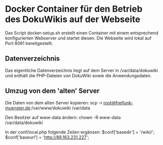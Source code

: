 
# Docker Container für den Betrieb des DokuWikis auf der Webseite

Das Script docker-setup.sh erstellt einen Container mit einem entsprechend konfigurierten Webserver und startet diesen. 
Die Webseite wird lokal auf Port 8081 bereitgestellt. 

## Datenverzeichnis

Das eigentliche Datenverzeichnis liegt auf dem Server in /var/data/dokuwiki und enthält die PHP-Dateien von DokuWiki sowie die Anwendungsdaten.

## Umzug von dem 'alten' Server

Die Daten von dem alten Server kopieren:
scp -r root@freifunk-muenster.de:/var/www/dokuwiki /var/data

Den Besitzer auf www-data ändern:
chown -R www-data /var/data/dokuwiki

In der conf/local.php folgende Zeilen ergänzen:
$conf['basedir'] = '/wiki/';
$conf['baseurl'] = 'http://89.163.231.227';
